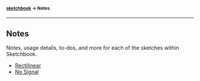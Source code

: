 #### <sup>[sketchbook](../README.md) → Notes</sup>

---

## Notes

Notes, usage details, to-dos, and more for each of the sketches within Sketchbook.

- [Rectilinear](./rectilinear.md)
- [No Signal](./no-signal.md)